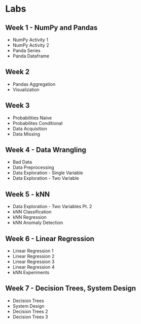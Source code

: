 # Labs

## Week 1 - NumPy and Pandas
- NumPy Activity 1
- NumPy Activity 2
- Panda Series
- Panda Dataframe

## Week 2 
- Pandas Aggregation
- Visualization

## Week 3
- Probabilities Naive
- Probabilites Conditional
- Data Acquisition
- Data Missing

## Week 4 - Data Wrangling
- Bad Data
- Data Preprocessing
- Data Exploration - Single Variable
- Data Exploration - Two Variable

## Week 5 - kNN
- Data Exploration - Two Variables Pt. 2
- kNN Classification
- kNN Regression
- kNN Anomaly Detection

## Week 6 - Linear Regression
- Linear Regression 1
- Linear Regression 2
- Linear Regression 3
- Linear Regression 4
- kNN Experiments

## Week 7 - Decision Trees, System Design
- Decision Trees
- System Design
- Decision Trees 2
- Decision Trees 3
